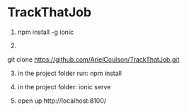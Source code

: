 # TrackThatJob

1. npm install -g ionic

2. 
git clone https://github.com/ArielCoulson/TrackThatJob.git

3. in the project folder run:
npm install 

4. in the project folder:
ionic serve

5. open up http://localhost:8100/
